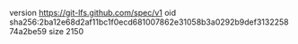version https://git-lfs.github.com/spec/v1
oid sha256:2ba12e68d2af11bc1f0ecd681007862e31058b3a0292b9def313225874a2be59
size 2150
